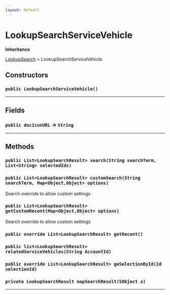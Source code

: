 ```yaml
---
layout: default
---
```

# LookupSearchServiceVehicle

**Inheritance**

[LookupSearch](./LookupSearch.md)
 &gt; 
LookupSearchServiceVehicle

## Constructors
### `public LookupSearchServiceVehicle()`
---
## Fields

### `public docIconURL` → `String`


---
## Methods
### `public List<LookupSearchResult> search(String searchTerm, List<String> selectedIds)`
### `public List<LookupSearchResult> customSearch(String searchTerm, Map<Object,Object> options)`

Search override to allow custom settings

### `public List<LookupSearchResult> getCustomRecent(Map<Object,Object> options)`

Search override to allow custom settings

### `public override List<LookupSearchResult> getRecent()`
### `public list<LookupSearchResult> relatedServiceVehicles(String AccountId)`
### `public override List<LookupSearchResult> geSelectionById(Id selectionId)`
### `private LookupSearchResult mapSearchResult(SObject o)`
---
